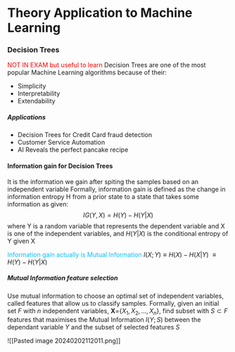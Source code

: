 # Theory Application to Machine Learning

### Decision Trees
<span style="color:#ff0000">NOT IN EXAM but useful to learn</span>
Decision Trees are one of the most popular Machine Learning algorithms because of their:
- Simplicity
- Interpretability
- Extendability
##### Applications
- Decision Trees for Credit Card fraud detection
- Customer Service Automation
- AI Reveals the perfect pancake recipe

#### Information gain for Decision Trees
It is the information we gain after spiting the samples based on an independent variable
Formally, information gain is defined as the change in information entropy H from a prior state to a state that takes some information as given: $$IG(Y,X)=H(Y)-H(Y|X)$$
where Y is a random variable that represents the dependent variable and X is one of the independent variables, and $H(Y|X)$ is the conditional entropy of Y given X

<span style="color:#00bfff">Information gain actually is Mutual Information</span>
$I(X;Y)\equiv H(X)-H(X|Y)$
			$\equiv H(Y)-H(Y|X)$

##### Mutual Information feature selection
Use mutual information to choose an optimal set of independent variables, called features that allow us to classify samples. Formally, given an initial set $F$ with $n$ independent variables, **X**=$\{X_1, X_2,...,X_n\}$, find subset with $S \subset F$ features that maximises the Mutual Information $I(Y;S)$ between the dependant variable $Y$ and the subset of selected features $S$

![[Pasted image 20240202112011.png]]
